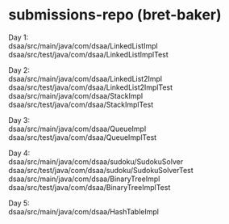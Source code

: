 # submissions-repo (bret-baker)

Day 1:\
dsaa/src/main/java/com/dsaa/LinkedListImpl\
dsaa/src/test/java/com/dsaa/LinkedListImplTest

Day 2:\
dsaa/src/main/java/com/dsaa/LinkedList2Impl\
dsaa/src/test/java/com/dsaa/LinkedList2ImplTest\
dsaa/src/main/java/com/dsaa/StackImpl\
dsaa/src/test/java/com/dsaa/StackImplTest

Day 3:\
dsaa/src/main/java/com/dsaa/QueueImpl\
dsaa/src/test/java/com/dsaa/QueueImplTest

Day 4:\
dsaa/src/main/java/com/dsaa/sudoku/SudokuSolver\
dsaa/src/test/java/com/dsaa/sudoku/SudokuSolverTest\
dsaa/src/main/java/com/dsaa/BinaryTreeImpl\
dsaa/src/test/java/com/dsaa/BinaryTreeImplTest

Day 5:\
dsaa/src/main/java/com/dsaa/HashTableImpl
